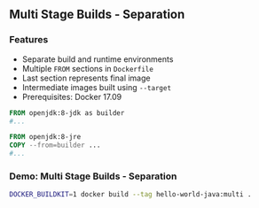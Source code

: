 ## Multi Stage Builds - Separation

### Features

- Separate build and runtime environments
- Multiple `FROM` sections in `Dockerfile`
- Last section represents final image
- Intermediate images built using `--target`
- Prerequisites: Docker 17.09

```Dockerfile
FROM openjdk:8-jdk as builder
#...

FROM openjdk:8-jre
COPY --from=builder ...
#...
```

### Demo: Multi Stage Builds - Separation

```bash
DOCKER_BUILDKIT=1 docker build --tag hello-world-java:multi .
```
